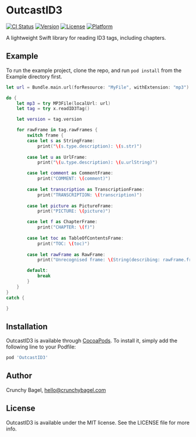# OutcastID3

[![CI Status](https://img.shields.io/travis/HendX/OutcastID3.svg?style=flat)](https://travis-ci.org/HendX/OutcastID3)
[![Version](https://img.shields.io/cocoapods/v/OutcastID3.svg?style=flat)](https://cocoapods.org/pods/OutcastID3)
[![License](https://img.shields.io/cocoapods/l/OutcastID3.svg?style=flat)](https://cocoapods.org/pods/OutcastID3)
[![Platform](https://img.shields.io/cocoapods/p/OutcastID3.svg?style=flat)](https://cocoapods.org/pods/OutcastID3)

A lightweight Swift library for reading ID3 tags, including chapters.


## Example

To run the example project, clone the repo, and run `pod install` from the Example directory first.

```swift
let url = Bundle.main.url(forResource: "MyFile", withExtension: "mp3")!

do {
    let mp3 = try MP3File(localUrl: url)
    let tag = try x.readID3Tag()

    let version = tag.version

    for rawFrame in tag.rawFrames {
        switch frame {
        case let s as StringFrame:
            print("\(s.type.description): \(s.str)")
            
        case let u as UrlFrame:
            print("\(u.type.description): \(u.urlString)")

        case let comment as CommentFrame:
            print("COMMENT: \(comment)")
            
        case let transcription as TranscriptionFrame:
            print("TRANSCRIPTION: \(transcription)")
            
        case let picture as PictureFrame:
            print("PICTURE: \(picture)")

        case let f as ChapterFrame:
            print("CHAPTER: \(f)")
            
        case let toc as TableOfContentsFrame:
            print("TOC: \(toc)")
            
        case let rawFrame as RawFrame:
            print("Unrecognised frame: \(String(describing: rawFrame.frameIdentifier))")

        default:
            break
        }
    }
}
catch {

}
```

## Installation

OutcastID3 is available through [CocoaPods](https://cocoapods.org). To install
it, simply add the following line to your Podfile:

```ruby
pod 'OutcastID3'
```

## Author

Crunchy Bagel, hello@crunchybagel.com

## License

OutcastID3 is available under the MIT license. See the LICENSE file for more info.
